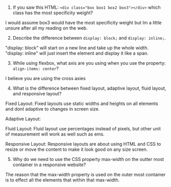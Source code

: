 1. If you saw this HTML: ```<div class="box box1 box2 box3"></div>``` which class has the most specificity weight?

I would assume box3 would have the most specificity weight but Im a little unsure after all my reading on the web.

2. Describe the difference between ```display: block;``` and ```display: inline;```.

"display: block" will start on a new line and take up the whole width. 
"display: inline" will just insert the element and display it like a span.

3. While using flexbox, what axis are you using when you use the property: ```align-items: center```?

I believe you are using the cross axies

4. What is the difference between fixed layout, adaptive layout, fluid layout, and responsive layout?

Fixed Layout: Fixed layouts use static widths and heights on all elements and dont adaptive to changes in screen size.

Adaptive Layout:

Fluid Layout: Fluid layout use percentages instead of pixels, but other unit of measurement will work as well such as ems.

Responsive Layout: Responsive layouts are about using HTML and CSS to resize or move the content to make it look good on any size screen.

5. Why do we need to use the CSS property max-width on the outter most container in a responsive website?

The reason that the max-width property is used on the outer most container is to effect all the elements that within that max-width. 